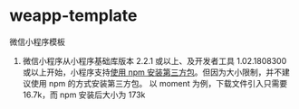 # weapp-template

微信小程序模板

1. 微信小程序从小程序基础库版本 2.2.1 或以上、及开发者工具 1.02.1808300 或以上开始，小程序支持[使用 npm 安装第三方包](https://developers.weixin.qq.com/miniprogram/dev/devtools/npm.html#_2-%E6%9E%84%E5%BB%BA-npm)。但因为大小限制，并不建议使用 npm 的方式安装第三方包。
以 moment 为例，下载文件引入只需要 16.7k，而 npm 安装后大小为 173k
